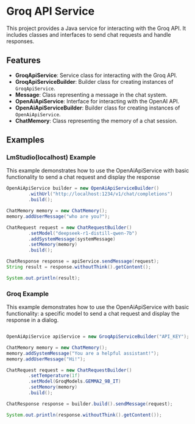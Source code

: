 # Groq API Service

This project provides a Java service for interacting with the Groq API. It includes classes and interfaces to send chat requests and handle responses.

## Features

- **GroqApiService**: Service class for interacting with the Groq API.
- **GroqApiServiceBuilder**: Builder class for creating instances of `GroqApiService`.
- **Message**: Class representing a message in the chat system.
- **OpenAiApiService**: Interface for interacting with the OpenAI API.
- **OpenAiApiServiceBuilder**: Builder class for creating instances of `OpenAiApiService`.
- **ChatMemory**: Class representing the memory of a chat session.


## Examples

### LmStudio(localhost) Example

This example demonstrates how to use the OpenAiApiService with basic functionality to send a chat request and display the response

```java
OpenAiApiService builder = new OpenAiApiServiceBuilder()
        .withUrl("http://localhost:1234/v1/chat/completions")
        .build();

ChatMemory memory = new ChatMemory();
memory.addUserMessage("who are you?");

ChatRequest request = new ChatRequestBuilder()
        .setModel("deepseek-r1-distill-qwen-7b")
        .addSystemMessage(systemMessage)
        .setMemory(memory)
        .build();

ChatResponse response = apiService.sendMessage(request);
String result = response.withoutThink().getContent();

System.out.println(result);
```


### Groq Example
This example demonstrates how to use the OpenAiApiService with basic functionality: a specific model to send a chat request and display the response in a dialog.

```java

OpenAiApiService apiService = new GroqApiServiceBuilder("API_KEY");

ChatMemory memory = new ChatMemory();
memory.addSystemMessage("You are a helpful assistant!");
memory.addUserMessage("Hi!");

ChatRequest request = new ChatRequestBuilder()
        .setTemperature(1f)
        .setModel(GroqModels.GEMMA2_9B_IT)
        .setMemory(memory)
        .build();

ChatResponse response = builder.build().sendMessage(request);

System.out.println(response.withoutThink().getContent());
```

